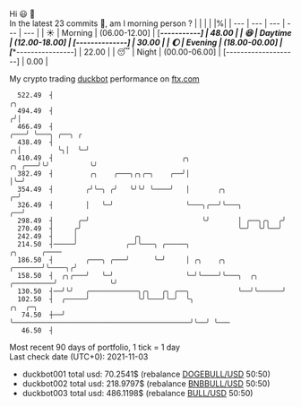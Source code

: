 Hi :smiley: :wave:  
In the latest 23 commits :bug:, am I morning person ? 
| | | | |%|
| --- | --- | --- | --- | --- |
| :sunny: | Morning | (06.00-12.00] | [*********-----------] | 48.00 |
| :satisfied: | Daytime | (12.00-18.00] | [******--------------] | 30.00 |
| :moon: | Evening | (18.00-00.00] | [****----------------] | 22.00 |
| :sleeping: | Night | (00.00-06.00] | [--------------------] | 0.00 |

My crypto trading [duckbot](https://github.com/jojoee/duckbot) performance on [ftx.com](https://ftx.com/#a=13144711)
```
  522.49  ┤                                                                            ╭╮
  494.49  ┤                                                                           ╭╯│
  466.49  ┤                                                                       ╭───╯ ╰───╮ ╭──╮ ╭
  438.49  ┤                                                                     ╭╮│         ╰╮│  ╰─╯
  410.49  ┤                                ╭╮                            ╭╮ ╭───╯╰╯          ╰╯
  382.49  ┤         ╭╮    ╭───╮╭╮╭─╮    ╭──╯│                            │╰─╯
  354.49  ┤        ╭╯╰─╮ ╭╯   ╰╯╰╯ ╰────╯   │       ╭╮                 ╭─╯
  326.49  ┤        │   ╰─╯                  ╰───╮╭──╯╰───╮          ╭──╯
  298.49  ┤      ╭─╯                            ╰╯       │ ╭──╮╭╮  ╭╯
  270.49  ┤     ╭╯                                       ╰─╯  ╰╯╰──╯
  242.49  ┤     │              ╭╮
  214.50  ┤─────╯            ╭─╯╰───╮ ╭─────╮                                          ╭╮      ╭────
  186.50  ┤        ╭───╮ ╭───╯      ╰─╯     │ ╭╮    ╭╮                         ╭───────╯╰────╮╭╯
  158.50  ┤  ╭╮╭───╯   ╰─╯                  ╰─╯╰────╯╰───╮  ╭╮      ╭──────────╯             ╰╯
  130.50  ┤──╯╰╯   ╭────────────╮╭╮   ╭╮ ╭──╮            ╰──╯╰──────╯
  102.50  ┤  ╭─────╯            ╰╯╰───╯╰─╯  ╰╮                                            ╭╮  ╭─╮
   74.50  ┼──╯                               ╰────────────────────────────────────────────╯╰──╯ ╰───
   46.50  ┤
```
Most recent 90 days of portfolio, 1 tick = 1 day<br />
Last check date (UTC+0): 2021-11-03
- duckbot001 total usd: 70.2541$ (rebalance [DOGEBULL/USD](https://ftx.com/trade/DOGEBULL/USD#a=13144711) 50:50)
- duckbot002 total usd: 218.9797$ (rebalance [BNBBULL/USD](https://ftx.com/trade/BNBBULL/USD#a=13144711) 50:50)
- duckbot003 total usd: 486.1198$ (rebalance [BULL/USD](https://ftx.com/trade/BULL/USD#a=13144711) 50:50)

